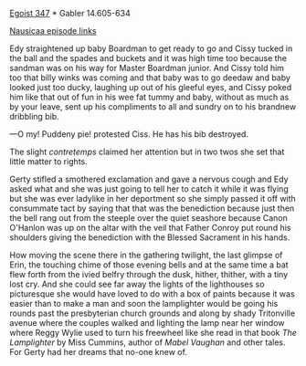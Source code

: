 [Egoist 347](https://archive.org/stream/ulysses00joyc_1?ref=ol#page/347/mode/1up) * Gabler 14.605-634

[Nausicaa episode links](https://github.com/upup1904/ulysses_splits/blob/master/nausicaa/episode_links_nausicaa.md)


Edy straightened up baby Boardman to get ready to go and Cissy tucked in
the ball and the spades and buckets and it was high time too because the
sandman was on his way for Master Boardman junior. And Cissy told him
too that billy winks was coming and that baby was to go deedaw and baby
looked just too ducky, laughing up out of his gleeful eyes, and Cissy
poked him like that out of fun in his wee fat tummy and baby, without as
much as by your leave, sent up his compliments to all and sundry on to
his brandnew dribbling bib.

—O my! Puddeny pie! protested Ciss. He has his bib destroyed.

The slight *contretemps* claimed her attention but in two twos she set
that little matter to rights.

Gerty stifled a smothered exclamation and gave a nervous cough and Edy
asked what and she was just going to tell her to catch it while it was
flying but she was ever ladylike in her deportment so she simply passed
it off with consummate tact by saying that that was the benediction
because just then the bell rang out from the steeple over the quiet
seashore because Canon O'Hanlon was up on the altar with the veil that
Father Conroy put round his shoulders giving the benediction with the
Blessed Sacrament in his hands.

How moving the scene there in the gathering twilight, the last glimpse
of Erin, the touching chime of those evening bells and at the same time
a bat flew forth from the ivied belfry through the dusk, hither,
thither, with a tiny lost cry. And she could see far away the lights of
the lighthouses so picturesque she would have loved to do with a box of
paints because it was easier than to make a man and soon the lamplighter
would be going his rounds past the presbyterian church grounds and along
by shady Tritonville avenue where the couples walked and lighting the
lamp near her window where Reggy Wylie used to turn his freewheel like
she read in that book *The Lamplighter* by Miss Cummins, author of
*Mabel Vaughan* and other tales. For Gerty had her dreams that no-one
knew of.
